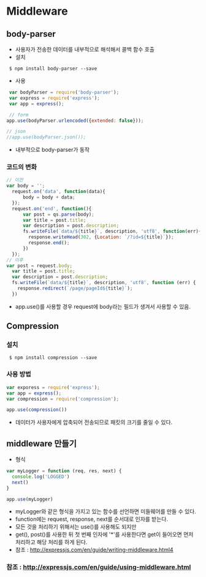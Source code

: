 # Middleware
## body-parser
- 사용자가 전송한 데이터를 내부적으로 해석해서 콜백 함수 호출
- 설치
```
 $ npm install body-parser --save
```

- 사용
```javascript 
 var bodyParser = require('body-parser');
 var express = require('express');
 var app = express();

 // form
app.use(bodyParser.urlencoded({extended: false}));

// json
//app.use(bodyParser.json());

```
- 내부적으로 body-parser가 동작

### 코드의 변화
```javascript
// 이전 
var body = '';
  request.on('data', function(data){
      body = body + data;
  });
  request.on('end', function(){
      var post = qs.parse(body);
      var title = post.title;
      var description = post.description;
      fs.writeFile(`data/${title}`, description, 'utf8', function(err){
        response.writeHead(302, {Location: `/?id=${title}`});
        response.end();
      })
  });
// 이후
var post = request.body;
  var title = post.title;
  var description = post.description;
  fs.writeFile(`data/${title}`, description, 'utf8', function (err) {
    response.redirect(`/page/pageId${title}`);
  })
```
- app.use()를 사용할 경우 request에 body라는 필드가 생겨서 사용할 수 있음.


## Compression
### 설치
```
 $ npm install compression --save
```

### 사용 방법
```javascript
var exporess = require('express');
var app = express();
var compression = require('compression');

app.use(compression())
```
- 데이터가 사용자에게 압축되어 전송되므로 패킷의 크기를 줄일 수 있다.

## middleware 만들기
- 형식
```javascript
var myLogger = function (req, res, next) {
  console.log('LOGGED')
  next()
}

app.use(myLogger)
```
  - myLogger와 같은 형식을 가지고 있는 함수를 선언하면 미들웨어를 만들 수 있다.
  - function에는 request, response, next를 순서대로 인자를 받는다.
  - 모든 것을 처리하기 위해서는 use()를 사용해도 되지만
  - get(), post()를 사용한 뒤 첫 번째 인자에 '*'를 사용한다면 get이 들어오면 먼저 처리하고 해당 처리를 하게 된다.
  - 참조 : http://expressjs.com/en/guide/writing-middleware.html4

### 참조 : http://expressjs.com/en/guide/using-middleware.html
